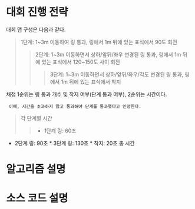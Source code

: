 # 대회 진행 전략
대회 맵 구성은 다음과 같다.
> 1단계: 1~3m 이동하여 링 통과, 링에서 1m 뒤에 있는 표식에서 90도 회전
>    > 2단계: 1~3m 이동하면서 상하/앞뒤/좌우 변경된 링 통과, 링에서 1m 뒤에 있는 표식에서 120~150도 사이 회전
>    >    > 3단계: 1~3m 이동하면서 상하/앞뒤/좌우/각도 변경된 링 통과, 링에서 1m 뒤에 있는 표식에서 착지

채점 1순위는 링 통과 개수 및 착지 여부(단계 통과 여부), 2순위는 시간이다.

     이때, 시간을 초과하지 않고 통과해야 단계를 통과했다고 인정한다.

>    각 단계별 시간
>> * 1단계 링: 60초     
* 2단계 링: 90초 * 3단계 링: 130초 * 착지: 20초
    총 시간







# 알고리즘 설명
# 소스 코드 설명
